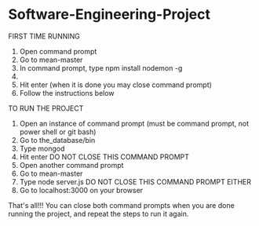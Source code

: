 Software-Engineering-Project
============================

FIRST TIME RUNNING
1. Open command prompt
2. Go to mean-master
3. In command prompt, type npm install nodemon -g
4. 
5. Hit enter (when it is done you may close command prompt)
6. Follow the instructions below

TO RUN THE PROJECT
1. Open an instance of command prompt (must be command prompt, not power shell or git bash)
2. Go to the_database/bin
3. Type mongod
4. Hit enter
DO NOT CLOSE THIS COMMAND PROMPT
5. Open another command prompt
6. Go to mean-master
7. Type node server.js
DO NOT CLOSE THIS COMMAND PROMPT EITHER
8. Go to localhost:3000 on your browser

That's all!!!
You can close both command prompts when you are done running the project, and repeat the steps to run it again.
